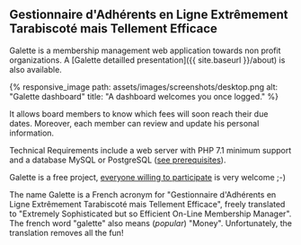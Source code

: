 ## Gestionnaire d'Adhérents en Ligne Extrêmement Tarabiscoté mais Tellement Efficace

Galette is a membership management web application towards non profit organizations. A [Galette detailled presentation]({{ site.baseurl }}/about) is also available.

{% responsive_image path: assets/images/screenshots/desktop.png alt: "Galette dashboard" title: "A dashboard welcomes you once logged." %}

It allows board members to know which fees will soon reach their due dates.
Moreover, each member can review and update his personal information.

Technical Requirements include a web server with PHP 7.1 minimum support and a database MySQL or PostgreSQL ([see prerequisites](https://doc.galette.eu/en/master/installation/prerequis.html)).

Galette is a free  project, <a href="{% tl contribute %}">everyone willing to participate</a> is very welcome ;-)

The name Galette is a French acronym for "Gestionnaire d'Adhérents en Ligne Extrêmement Tarabiscoté mais Tellement Efficace", freely translated to "Extremely Sophisticated but so Efficient On-Line Membership Manager". The french word "galette" also means (<em>popular</em>) "Money". Unfortunately, the translation removes all the fun!
